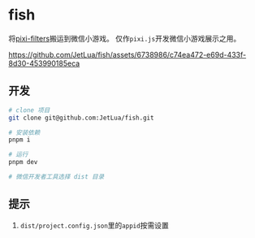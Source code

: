 # fish
将[pixi-filters](https://github.com/pixijs/pixi-filters)搬运到微信小游戏。
仅作`pixi.js`开发微信小游戏展示之用。


https://github.com/JetLua/fish/assets/6738986/c74ea472-e69d-433f-8d30-453990185eca


## 开发
```bash
# clone 项目
git clone git@github.com:JetLua/fish.git

# 安装依赖
pnpm i

# 运行
pnpm dev

# 微信开发者工具选择 dist 目录
```

## 提示
1. `dist/project.config.json`里的`appid`按需设置
